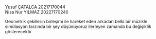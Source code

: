 Yusuf ÇATALCA 20217170044               
Nisa Nur YILMAZ 20227170240

Geometrik şekillerin birleşimi ile hareket eden arkadan belki bir müzikle simülasyon tarzında bir şey düşünüyoruz ilerleyen zamanda bu değişiklik gösterecektir. 
